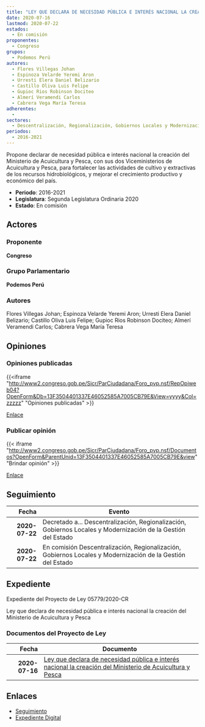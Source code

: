 ```yaml
---
title: "LEY QUE DECLARA DE NECESIDAD PÚBLICA E INTERÉS NACIONAL LA CREACIÓN DEL MINISTERIO DE ACUICULTURA Y PESCA"
date: 2020-07-16
lastmod: 2020-07-22
estados: 
  - En comisión
proponentes: 
  - Congreso
grupos: 
  - Podemos Perú
autores: 
  - Flores Villegas Johan
  - Espinoza Velarde Yeremi Aron
  - Urresti Elera Daniel Belizario
  - Castillo Oliva Luis Felipe
  - Gupioc Rios Robinson Dociteo
  - Almerí Veramendi Carlos
  - Cabrera Vega María Teresa
adherentes: 
  - 
sectores: 
  - Descentralización, Regionalización, Gobiernos Locales y Modernización de la Gestión del Estado
periodos: 
  - 2016-2021
---
```


Propone declarar de necesidad pública e interés nacional la creación del Ministerio de Acuicultura y Pesca, con sus dos Viceministerios de Acuicultura y Pesca, para fortalecer las actividades de cultivo y extractivas de los recursos hidrobiológicos, y mejorar el crecimiento productivo y económico del país.

- **Periodo**: 2016-2021
- **Legislatura**: Segunda Legislatura Ordinaria 2020
- **Estado**: En comisión

## Actores

### Proponente

**Congreso**

### Grupo Parlamentario

**Podemos Perú**

### Autores

Flores Villegas Johan; Espinoza Velarde Yeremi Aron; Urresti Elera Daniel Belizario; Castillo Oliva Luis Felipe; Gupioc Rios Robinson Dociteo; Almerí Veramendi Carlos; Cabrera Vega María Teresa


## Opiniones

### Opiniones publicadas

{{<iframe "http://www2.congreso.gob.pe/Sicr/ParCiudadana/Foro_pvp.nsf/RepOpiweb04?OpenForm&Db=13F3504401337E46052585A7005CB79E&View=yyyy&Col=zzzzz" "Opiniones publicadas" >}}

[Enlace](http://www2.congreso.gob.pe/Sicr/ParCiudadana/Foro_pvp.nsf/RepOpiweb04?OpenForm&Db=13F3504401337E46052585A7005CB79E&View=yyyy&Col=zzzzz)
### Publicar opinión

{{< iframe "http://www2.congreso.gob.pe/Sicr/ParCiudadana/Foro_pvp.nsf/Documentos?OpenForm&ParentUnid=13F3504401337E46052585A7005CB79E&view" "Brindar opinión" >}}

[Enlace](http://www2.congreso.gob.pe/Sicr/ParCiudadana/Foro_pvp.nsf/Documentos?OpenForm&ParentUnid=13F3504401337E46052585A7005CB79E&view)

## Seguimiento

| Fecha | Evento |
|------:|--------|
| **2020-07-22** | Decretado a... Descentralización, Regionalización, Gobiernos Locales y Modernización de la Gestión del Estado|
| **2020-07-22** | En comisión Descentralización, Regionalización, Gobiernos Locales y Modernización de la Gestión del Estado|


## Expediente

Expediente del Proyecto de Ley 05779/2020-CR

Ley que declara de necesidad pública e interés nacional la creación del Ministerio de Acuicultura y Pesca


### Documentos del Proyecto de Ley

| Fecha | Documento |
|------:|--------|
| **2020-07-16** | [Ley que declara de necesidad pública e interés nacional la creación del Ministerio de Acuicultura y Pesca](http://www.leyes.congreso.gob.pe/Documentos/2016_2021/Proyectos_de_Ley_y_de_Resoluciones_Legislativas/PL05779-20200716.pdf) |

## Enlaces 

- [Seguimiento](http://www2.congreso.gob.pe/Sicr/TraDocEstProc/CLProLey2016.nsf/f7fff46988ca05b1052578e100829cc7/fb19360b8fc6253c052585a70072cbb0?OpenDocument)
- [Expediente Digital](http://www2.congreso.gob.pe/Sicr/TraDocEstProc/CLProLey2016.nsf/f7fff46988ca05b1052578e100829cc7/fb19360b8fc6253c052585a70072cbb0?OpenDocument&Click=05257FB7005EB655.eb71d0cf91d8294e05256cdf006b5706/$Body/0.1C6C)
